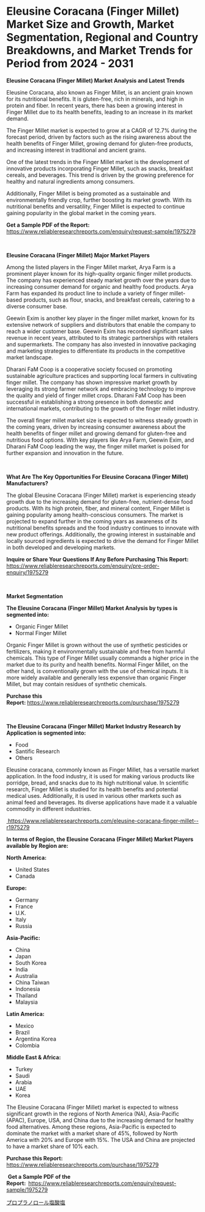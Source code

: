 <p><h1>Eleusine Coracana (Finger Millet) Market Size and Growth, Market Segmentation, Regional and Country Breakdowns, and Market Trends for Period from 2024 -  2031</h1></p><p><strong>Eleusine Coracana (Finger Millet) Market Analysis and Latest Trends</strong></p>
<p><p>Eleusine Coracana, also known as Finger Millet, is an ancient grain known for its nutritional benefits. It is gluten-free, rich in minerals, and high in protein and fiber. In recent years, there has been a growing interest in Finger Millet due to its health benefits, leading to an increase in its market demand.</p><p>The Finger Millet market is expected to grow at a CAGR of 12.7% during the forecast period, driven by factors such as the rising awareness about the health benefits of Finger Millet, growing demand for gluten-free products, and increasing interest in traditional and ancient grains.</p><p>One of the latest trends in the Finger Millet market is the development of innovative products incorporating Finger Millet, such as snacks, breakfast cereals, and beverages. This trend is driven by the growing preference for healthy and natural ingredients among consumers.</p><p>Additionally, Finger Millet is being promoted as a sustainable and environmentally friendly crop, further boosting its market growth. With its nutritional benefits and versatility, Finger Millet is expected to continue gaining popularity in the global market in the coming years.</p></p>
<p><strong>Get a Sample PDF of the Report:&nbsp;</strong> <a href="https://www.reliableresearchreports.com/enquiry/request-sample/1975279">https://www.reliableresearchreports.com/enquiry/request-sample/1975279</a></p>
<p>&nbsp;</p>
<p><strong>Eleusine Coracana (Finger Millet) Major Market Players</strong></p>
<p><p>Among the listed players in the Finger Millet market, Arya Farm is a prominent player known for its high-quality organic finger millet products. The company has experienced steady market growth over the years due to increasing consumer demand for organic and healthy food products. Arya Farm has expanded its product line to include a variety of finger millet-based products, such as flour, snacks, and breakfast cereals, catering to a diverse consumer base.</p><p>Geewin Exim is another key player in the finger millet market, known for its extensive network of suppliers and distributors that enable the company to reach a wider customer base. Geewin Exim has recorded significant sales revenue in recent years, attributed to its strategic partnerships with retailers and supermarkets. The company has also invested in innovative packaging and marketing strategies to differentiate its products in the competitive market landscape.</p><p>Dharani FaM Coop is a cooperative society focused on promoting sustainable agriculture practices and supporting local farmers in cultivating finger millet. The company has shown impressive market growth by leveraging its strong farmer network and embracing technology to improve the quality and yield of finger millet crops. Dharani FaM Coop has been successful in establishing a strong presence in both domestic and international markets, contributing to the growth of the finger millet industry.</p><p>The overall finger millet market size is expected to witness steady growth in the coming years, driven by increasing consumer awareness about the health benefits of finger millet and growing demand for gluten-free and nutritious food options. With key players like Arya Farm, Geewin Exim, and Dharani FaM Coop leading the way, the finger millet market is poised for further expansion and innovation in the future.</p></p>
<p>&nbsp;</p>
<p><strong>What Are The Key Opportunities For Eleusine Coracana (Finger Millet) Manufacturers?</strong></p>
<p><p>The global Eleusine Coracana (Finger Millet) market is experiencing steady growth due to the increasing demand for gluten-free, nutrient-dense food products. With its high protein, fiber, and mineral content, Finger Millet is gaining popularity among health-conscious consumers. The market is projected to expand further in the coming years as awareness of its nutritional benefits spreads and the food industry continues to innovate with new product offerings. Additionally, the growing interest in sustainable and locally sourced ingredients is expected to drive the demand for Finger Millet in both developed and developing markets.</p></p>
<p><strong>Inquire or Share Your Questions If Any Before Purchasing This Report:</strong> <a href="https://www.reliableresearchreports.com/enquiry/pre-order-enquiry/1975279">https://www.reliableresearchreports.com/enquiry/pre-order-enquiry/1975279</a></p>
<p>&nbsp;</p>
<p><strong>Market Segmentation</strong></p>
<p><strong>The Eleusine Coracana (Finger Millet) Market Analysis by types is segmented into:</strong></p>
<p><ul><li>Organic Finger Millet</li><li>Normal Finger Millet</li></ul></p>
<p><p>Organic Finger Millet is grown without the use of synthetic pesticides or fertilizers, making it environmentally sustainable and free from harmful chemicals. This type of Finger Millet usually commands a higher price in the market due to its purity and health benefits. Normal Finger Millet, on the other hand, is conventionally grown with the use of chemical inputs. It is more widely available and generally less expensive than organic Finger Millet, but may contain residues of synthetic chemicals.</p></p>
<p><strong>Purchase this Report:&nbsp;</strong><a href="https://www.reliableresearchreports.com/purchase/1975279">https://www.reliableresearchreports.com/purchase/1975279</a></p>
<p>&nbsp;</p>
<p><strong>The Eleusine Coracana (Finger Millet) Market Industry Research by Application is segmented into:</strong></p>
<p><ul><li>Food</li><li>Santific Research</li><li>Others</li></ul></p>
<p><p>Eleusine coracana, commonly known as Finger Millet, has a versatile market application. In the food industry, it is used for making various products like porridge, bread, and snacks due to its high nutritional value. In scientific research, Finger Millet is studied for its health benefits and potential medical uses. Additionally, it is used in various other markets such as animal feed and beverages. Its diverse applications have made it a valuable commodity in different industries.</p></p>
<p><a href="https://www.reliableresearchreports.com/eleusine-coracana-finger-millet--r1975279">&nbsp;https://www.reliableresearchreports.com/eleusine-coracana-finger-millet--r1975279</a></p>
<p><strong>In terms of Region, the Eleusine Coracana (Finger Millet) Market Players available by Region are:</strong></p>
<p>
    <p> <strong> North America: </strong>
        <ul>
            <li>United States</li>
            <li>Canada</li>
        </ul>
        </p> 
    <p> <strong> Europe: </strong>
        <ul>
            <li>Germany</li>
            <li>France</li>
            <li>U.K.</li>
            <li>Italy</li>
            <li>Russia</li>
        </ul>
        </p> 
    <p> <strong> Asia-Pacific: </strong>
        <ul>
            <li>China</li>
            <li>Japan</li>
            <li>South Korea</li>
            <li>India</li>
            <li>Australia</li>
            <li>China Taiwan</li>
            <li>Indonesia</li>
            <li>Thailand</li>
            <li>Malaysia</li>
        </ul>
        </p> 
    <p> <strong> Latin America: </strong>
        <ul>
            <li>Mexico</li>
            <li>Brazil</li>
            <li>Argentina Korea</li>
            <li>Colombia</li>
        </ul>
        </p> 
    <p> <strong> Middle East & Africa: </strong>
        <ul>
            <li>Turkey</li>
            <li>Saudi</li>
            <li>Arabia</li>
            <li>UAE</li>
            <li>Korea</li>
        </ul>
    </p>
    </p>
<p><p>The Eleusine Coracana (Finger Millet) market is expected to witness significant growth in the regions of North America (NA), Asia-Pacific (APAC), Europe, USA, and China due to the increasing demand for healthy food alternatives. Among these regions, Asia-Pacific is expected to dominate the market with a market share of 45%, followed by North America with 20% and Europe with 15%. The USA and China are projected to have a market share of 10% each.</p></p>
<p><strong>Purchase this Report: </strong><a href="https://www.reliableresearchreports.com/purchase/1975279">https://www.reliableresearchreports.com/purchase/1975279</a></p>
<p>&nbsp;<strong>Get a Sample PDF of the Report:&nbsp;&nbsp;</strong><a href="https://www.reliableresearchreports.com/enquiry/request-sample/1975279">https://www.reliableresearchreports.com/enquiry/request-sample/1975279</a></p>
<p><strong></strong></p>
<p><p><a href="https://github.com/one-cool-chick/Market-Research-Report-List-1/blob/main/669111019909.md">プロプラノロール塩酸塩</a></p></p>